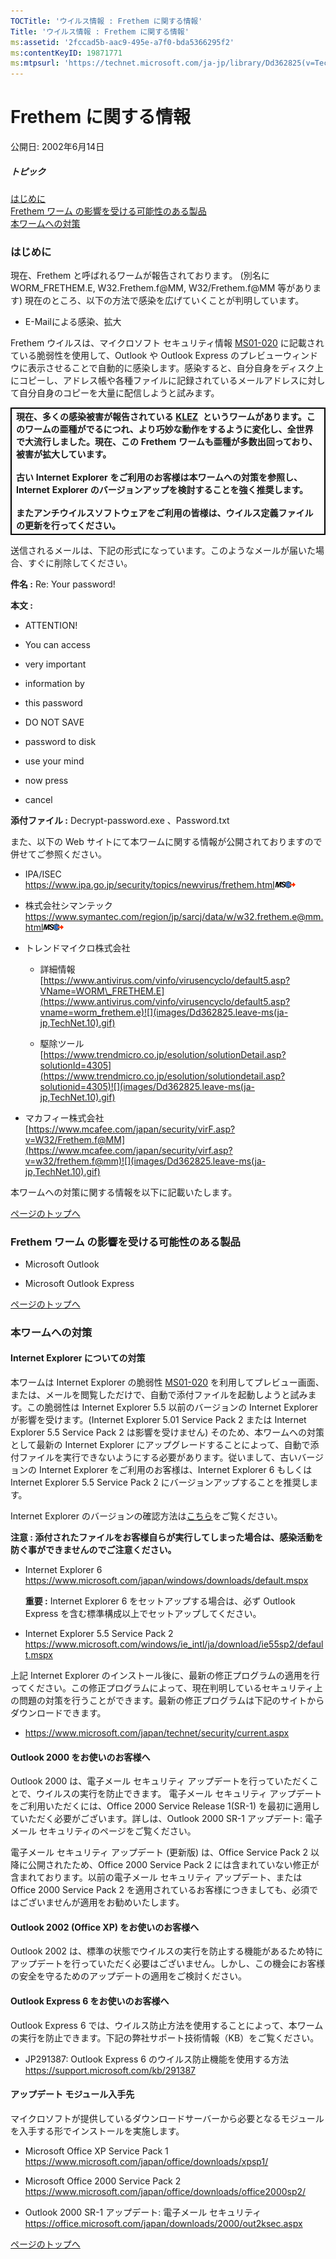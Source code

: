 ```yaml
---
TOCTitle: 'ウイルス情報 : Frethem に関する情報'
Title: 'ウイルス情報 : Frethem に関する情報'
ms:assetid: '2fccad5b-aac9-495e-a7f0-bda5366295f2'
ms:contentKeyID: 19871771
ms:mtpsurl: 'https://technet.microsoft.com/ja-jp/library/Dd362825(v=TechNet.10)'
---
```


Frethem に関する情報
====================

公開日: 2002年6月14日

##### トピック

[](#ecaa)[はじめに](#ecaa)  
[](#ebaa)[Frethem ワーム の影響を受ける可能性のある製品](#ebaa)  
[](#eaaa)[本ワームへの対策](#eaaa)

### はじめに

現在、Frethem と呼ばれるワームが報告されております。 (別名に WORM\_FRETHEM.E, W32.Frethem.f@MM, W32/Frethem.f@MM 等があります) 現在のところ、以下の方法で感染を広げていくことが判明しています。

-   E-Mailによる感染、拡大

Frethem ウイルスは、マイクロソフト セキュリティ情報 [MS01-020](https://www.microsoft.com/japan/technet/security/bulletin/ms01-020.mspx) に記載されている脆弱性を使用して、Outlook や Outlook Express のプレビューウィンドウに表示させることで自動的に感染します。感染すると、自分自身をディスク上にコピーし、アドレス帳や各種ファイルに記録されているメールアドレスに対して自分自身のコピーを大量に配信しようと試みます。

 
<p> </p>
<table style="border:1px solid black;">
<colgroup>
<col width="100%" />
</colgroup>
<tbody>
<tr class="odd">
<td style="border:1px solid black;"><strong>現在、多くの感染被害が報告されている</strong> <a href="https://technet.microsoft.com/ja-jp/library/f887fc46-e5ce-4765-adb3-6bb76d906eff(v=TechNet.10)"><strong>KLEZ</strong></a>  <strong>というワームがあります。このワームの亜種がでるにつれ、より巧妙な動作をするように変化し、全世界で大流行しました。現在、この Frethem ワームも亜種が多数出回っており、被害が拡大しています。</strong>
<br/><br/>
<strong>古い Internet Explorer をご利用のお客様は本ワームへの対策を参照し、Internet Explorer のバージョンアップを検討することを強く推奨します。</strong>
<br/><br/>
<strong>またアンチウイルスソフトウェアをご利用の皆様は、ウイルス定義ファイルの更新を行ってください。</strong></td>
</tr>
</tbody>
</table>
 

送信されるメールは、下記の形式になっています。このようなメールが届いた場合、すぐに削除してください。

**件名 :** Re: Your password!

**本文 :**

-   ATTENTION!

-   You can access

-   very important

-   information by

-   this password

-   DO NOT SAVE

-   password to disk

-   use your mind

-   now press

-   cancel

**添付ファイル :** Decrypt-password.exe 、Password.txt

また、以下の Web サイトにて本ワームに関する情報が公開されておりますので併せてご参照ください。

-   IPA/ISEC  
    <https://www.ipa.go.jp/security/topics/newvirus/frethem.html>![](images/Dd362825.leave-ms(ja-jp,TechNet.10).gif)

-   株式会社シマンテック  
    <https://www.symantec.com/region/jp/sarcj/data/w/w32.frethem.e@mm.html>![](images/Dd362825.leave-ms(ja-jp,TechNet.10).gif)

-   トレンドマイクロ株式会社

    -   詳細情報  
        [https://www.antivirus.com/vinfo/virusencyclo/default5.asp?VName=WORM\_FRETHEM.E](https://www.antivirus.com/vinfo/virusencyclo/default5.asp?vname=worm_frethem.e)![](images/Dd362825.leave-ms(ja-jp,TechNet.10).gif)

    -   駆除ツール  
        [https://www.trendmicro.co.jp/esolution/solutionDetail.asp?solutionId=4305](https://www.trendmicro.co.jp/esolution/solutiondetail.asp?solutionid=4305)![](images/Dd362825.leave-ms(ja-jp,TechNet.10).gif)

-   マカフィー株式会社  
    [https://www.mcafee.com/japan/security/virF.asp?v=W32/Frethem.f@MM](https://www.mcafee.com/japan/security/virf.asp?v=w32/frethem.f@mm)![](images/Dd362825.leave-ms(ja-jp,TechNet.10).gif)

本ワームへの対策に関する情報を以下に記載いたします。

[](#mainsection)[ページのトップへ](#mainsection)

### Frethem ワーム の影響を受ける可能性のある製品

-   Microsoft Outlook

-   Microsoft Outlook Express

[](#mainsection)[ページのトップへ](#mainsection)

### 本ワームへの対策

#### Internet Explorer についての対策

本ワームは Internet Explorer の脆弱性 [MS01-020](https://www.microsoft.com/japan/technet/security/bulletin/ms01-020.mspx) を利用してプレビュー画面、または、メールを閲覧しただけで、自動で添付ファイルを起動しようと試みます。この脆弱性は Internet Explorer 5.5 以前のバージョンの Internet Explorer が影響を受けます。(Internet Explorer 5.01 Service Pack 2 または Internet Explorer 5.5 Service Pack 2 は影響を受けません) そのため、本ワームへの対策として最新の Internet Explorer にアップグレードすることによって、自動で添付ファイルを実行できないようにする必要があります。従いまして、古いバージョンの Internet Explorer をご利用のお客様は、Internet Explorer 6 もしくは Internet Explorer 5.5 Service Pack 2 にバージョンアップすることを推奨します。

Internet Explorer のバージョンの確認方法は[こちら](https://www.microsoft.com/japan/security/bulletins/ver_ie.mspx)をご覧ください。

**注意 : 添付されたファイルをお客様自らが実行してしまった場合は、感染活動を防ぐ事ができませんのでご注意ください。**

-   Internet Explorer 6  
    <https://www.microsoft.com/japan/windows/downloads/default.mspx>

    **重要 :** Internet Explorer 6 をセットアップする場合は、必ず Outlook Express を含む標準構成以上でセットアップしてください。

-   Internet Explorer 5.5 Service Pack 2  
    <https://www.microsoft.com/windows/ie_intl/ja/download/ie55sp2/default.mspx>

上記 Internet Explorer のインストール後に、最新の修正プログラムの適用を行ってください。この修正プログラムによって、現在判明しているセキュリティ上の問題の対策を行うことができます。最新の修正プログラムは下記のサイトからダウンロードできます。

-   <https://www.microsoft.com/japan/technet/security/current.aspx>

#### Outlook 2000 をお使いのお客様へ

Outlook 2000 は、電子メール セキュリティ アップデートを行っていただくことで、ウイルスの実行を防止できます。 電子メール セキュリティ アップデートをご利用いただくには、Office 2000 Service Release 1(SR-1) を最初に適用していただく必要がございます。詳しは、Outlook 2000 SR-1 アップデート: 電子メール セキュリティのページをご覧ください。

電子メール セキュリティ アップデート (更新版) は、Office Service Pack 2 以降に公開されたため、Office 2000 Service Pack 2 には含まれていない修正が含まれております。以前の電子メール セキュリティ アップデート、または Office 2000 Service Pack 2 を適用されているお客様につきましても、必須ではございませんが適用をお勧めいたします。

#### Outlook 2002 (Office XP) をお使いのお客様へ

Outlook 2002 は、標準の状態でウイルスの実行を防止する機能があるため特にアップデートを行っていただく必要はございません。しかし、この機会にお客様の安全を守るためのアップデートの適用をご検討ください。

#### Outlook Express 6 をお使いのお客様へ

Outlook Express 6 では、ウイルス防止方法を使用することによって、本ワームの実行を防止できます。下記の弊社サポート技術情報（KB）をご覧ください。

-   JP291387: Outlook Express 6 のウイルス防止機能を使用する方法  
    <https://support.microsoft.com/kb/291387>

#### アップデート モジュール入手先

マイクロソフトが提供しているダウンロードサーバーから必要となるモジュールを入手する形でインストールを実施します。

-   Microsoft Office XP Service Pack 1  
    <https://www.microsoft.com/japan/office/downloads/xpsp1/>

-   Microsoft Office 2000 Service Pack 2  
    <https://www.microsoft.com/japan/office/downloads/office2000sp2/>

-   Outlook 2000 SR-1 アップデート: 電子メール セキュリティ  
    <https://office.microsoft.com/japan/downloads/2000/out2ksec.aspx>

[](#mainsection)[ページのトップへ](#mainsection)
